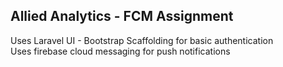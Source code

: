 ## Allied Analytics - FCM Assignment

Uses Laravel UI - Bootstrap Scaffolding for basic authentication<br />
Uses firebase cloud messaging for push notifications

